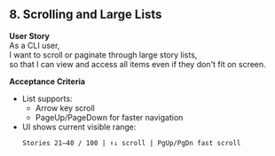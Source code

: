 ## 8. Scrolling and Large Lists

**User Story**  
As a CLI user,  
I want to scroll or paginate through large story lists,  
so that I can view and access all items even if they don't fit on screen.

**Acceptance Criteria**
- List supports:
  - Arrow key scroll
  - PageUp/PageDown for faster navigation
- UI shows current visible range:
	```
	Stories 21–40 / 100 | ↑↓ scroll | PgUp/PgDn fast scroll
	```